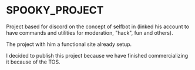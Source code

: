 # SPOOKY_PROJECT


Project based for discord on the concept of selfbot in (linked his account to have commands and utilities for moderation, "hack", fun and others).

The project with him a functional site already setup.

I decided to publish this project because we have finished commercializing it because of the TOS.

